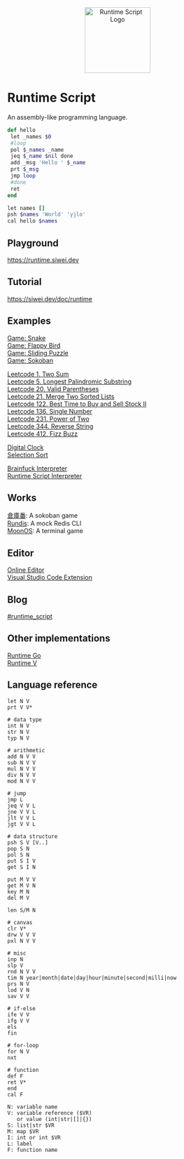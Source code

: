 <div align=center>
  <a href="https://runtime.siwei.dev/" target="_blank">
    <img src="https://siwei.dev/doc/runtime.png" alt="Runtime Script Logo" width="150" height="150"></img>
  </a>
</div>

# Runtime Script
An assembly-like programming language.

```ruby
def hello
 let _names $0
 #loop
 pol $_names _name
 jeq $_name $nil done
 add _msg 'Hello ' $_name
 prt $_msg
 jmp loop
 #done
 ret
end

let names []
psh $names 'World' 'yjlo'
cal hello $names
```

## Playground
https://runtime.siwei.dev

## Tutorial
https://siwei.dev/doc/runtime

## Examples
[Game: Snake](https://runtime.siwei.dev/?src=snake)  
[Game: Flappy Bird](https://runtime.siwei.dev/?src=bird)  
[Game: Sliding Puzzle](https://runtime.siwei.dev/?src=puzzle)  
[Game: Sokoban](https://runtime.siwei.dev/?src=sokoban)  

[Leetcode 1. Two Sum](https://runtime.siwei.dev/?src=leetcode1)  
[Leetcode 5. Longest Palindromic Substring](https://runtime.siwei.dev/?src=leetcode5)  
[Leetcode 20. Valid Parentheses](https://runtime.siwei.dev/?src=leetcode20)  
[Leetcode 21. Merge Two Sorted Lists](https://runtime.siwei.dev/?src=leetcode21)  
[Leetcode 122. Best Time to Buy and Sell Stock II](https://runtime.siwei.dev/?src=leetcode122)  
[Leetcode 136. Single Number](https://runtime.siwei.dev/?src=leetcode136)  
[Leetcode 231. Power of Two](https://runtime.siwei.dev/?src=leetcode231)  
[Leetcode 344. Reverse String](https://runtime.siwei.dev/?src=leetcode344)  
[Leetcode 412. Fizz Buzz](https://runtime.siwei.dev/?src=leetcode412)  

[Digital Clock](https://runtime.siwei.dev/?src=clock)  
[Selection Sort](https://runtime.siwei.dev/?src=sort)  

[Brainfuck Interpreter](https://runtime.siwei.dev/?src=brain_fuck)  
[Runtime Script Interpreter](https://runtime.siwei.dev/?src=runtime_script)  

## Works
[倉庫番](https://siwei.dev/app/sokoban/): A sokoban game  
[Rundis](https://siwei.dev/app/rundis/): A mock Redis CLI  
[MoonOS](https://siwei.dev/app/moon): A terminal game

## Editor
[Online Editor](https://runtime.siwei.dev)  
[Visual Studio Code Extension](https://marketplace.visualstudio.com/items?itemName=yjlo123.runtime)  

## Blog
[#runtime_script](https://blog.siwei.dev/tags/runtime-script/)

## Other implementations
[Runtime Go](https://github.com/yjlo123/runtime-go)  
[Runtime V](https://github.com/yjlo123/runtime-v)  

## Language reference
```
let N V
prt V V*

# data type
int N V
str N V
typ N V

# arithmetic
add N V V
sub N V V
mul N V V
div N V V
mod N V V

# jump
jmp L
jeq V V L
jne V V L
jlt V V L
jgt V V L

# data structure
psh S V [V..]
pop S N
pol S N
put S I V
get S I N

put M V V
get M V N
key M N
del M V

len S/M N

# canvas
clr V*
drw V V V
pxl N V V

# misc
inp N
slp V
rnd N V V
tim N year|month|date|day|hour|minute|second|milli|now
prs N V
lod V N
sav V V

# if-else
ife V V
ifg V V
els
fin

# for-loop
for N V
nxt

# function
def F
ret V*
end
cal F
```
```
N: variable name
V: variable reference ($VR)
   or value (int|str|[]|{})
S: list|str $VR
M: map $VR
I: int or int $VR
L: label
F: function name
```
